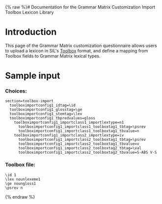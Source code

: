 {% raw %}# Documentation for the Grammar Matrix Customization Import Toolbox Lexicon Library

# Introduction

This page of the Grammar Matrix customization questionnaire allows users
to upload a lexicon in SIL's
[Toolbox](http://www.sil.org/computing/toolbox/index.htm) format, and
define a mapping from Toolbox fields to Grammar Matrix lexical types.

# Sample input

### Choices:

```
section=toolbox-import
  toolboximportconfig1_idtag=\id
  toolboximportconfig1_glosstag=\ge
  toolboximportconfig1_stemtag=\lex
  toolboximportconfig1_tbpredvalues=gloss
    toolboximportconfig1_importclass1_importlextype=n1
      toolboximportconfig1_importclass1_toolboxtag1_tbtag=\psrev
      toolboximportconfig1_importclass1_toolboxtag1_tbvalue=n
    toolboximportconfig1_importclass2_importlextype=iv
      toolboximportconfig1_importclass2_toolboxtag1_tbtag=\psrev
      toolboximportconfig1_importclass2_toolboxtag1_tbvalue=v
      toolboximportconfig1_importclass2_toolboxtag2_tbtag=\val
      toolboximportconfig1_importclass2_toolboxtag2_tbvalue=S-ABS V-S
```

### Toolbox file:

```
\id 1
\lex nounlexeme1
\ge noungloss1
\psrev n
```
{% endraw %}